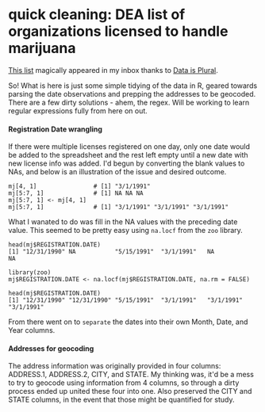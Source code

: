 # quick cleaning: DEA list of organizations licensed to handle marijuana

[This list](http://birrenbach.com/INSTITUTE/wp-content/uploads/2016/04/16-00257-F-Final.xlsx.pdf) magically appeared in my inbox thanks to [Data is Plural](https://tinyletter.com/data-is-plural).

So! What is here is just some simple tidying of the data in R, geared towards parsing the date observations and prepping the addresses to be geocoded. There are a few dirty solutions - ahem, the regex. Will be working to learn regular expressions fully from here on out.

#### Registration Date wrangling

If there were multiple licenses registered on one day, only one date would be added to the spreadsheet and the rest left empty until a new date with new license info was added. I'd begun by converting the blank values to NAs, and below is an illustration of the issue and desired outcome. 

``` {r}
mj[4, 1]                # [1] "3/1/1991"
mj[5:7, 1]              # [1] NA NA NA
mj[5:7, 1] <- mj[4, 1]  
mj[5:7, 1]              # [1] "3/1/1991" "3/1/1991" "3/1/1991"
```

What I wanated to do was fill in the NA values with the preceding date value. This seemed to be pretty easy using `na.locf` from the `zoo` library.

``` {r}
head(mj$REGISTRATION.DATE)
[1] "12/31/1990" NA           "5/15/1991"  "3/1/1991"   NA           NA

library(zoo)
mj$REGISTRATION.DATE <- na.locf(mj$REGISTRATION.DATE, na.rm = FALSE)

head(mj$REGISTRATION.DATE)
[1] "12/31/1990" "12/31/1990" "5/15/1991"  "3/1/1991"   "3/1/1991"   "3/1/1991"  
```

From there went on to `separate` the dates into their own Month, Date, and Year columns. 

#### Addresses for geocoding

The address information was originally provided in four columns: ADDRESS.1, ADDRESS.2, CITY, and STATE. My thinking was, it'd be a mess to try to geocode using information from 4 columns, so through a dirty process ended up united these four into one. Also preserved the CITY and STATE columns, in the event that those might be quantified for study. 

